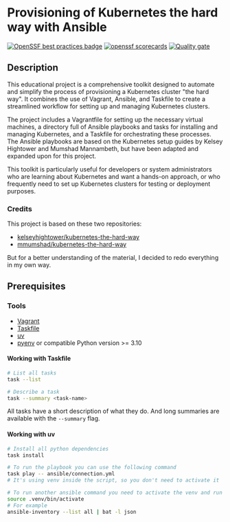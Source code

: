 # Provisioning of Kubernetes the hard way with Ansible

[![OpenSSF best practices badge](https://www.bestpractices.dev/projects/8789/badge)](https://www.bestpractices.dev/en/projects/8789)
[![openssf scorecards](https://api.securityscorecards.dev/projects/github.com/GeekOpsUA/k8s-hard-way-ansible/badge)](https://api.securityscorecards.dev/projects/github.com/GeekOpsUA/k8s-hard-way-ansible)
[![Quality gate](https://sonarcloud.io/api/project_badges/quality_gate?project=GeekOpsUA_k8s-hard-way-ansible)](https://sonarcloud.io/summary/new_code?id=GeekOpsUA_k8s-hard-way-ansible)

## Description

This educational project is a comprehensive toolkit designed to automate and simplify the process of
provisioning a Kubernetes cluster "the hard way".
It combines the use of Vagrant, Ansible, and Taskfile to create a streamlined workflow for
setting up and managing Kubernetes clusters.

The project includes a Vagrantfile for setting up the necessary virtual machines,
a directory full of Ansible playbooks and tasks for installing and managing Kubernetes,
and a Taskfile for orchestrating these processes.
The Ansible playbooks are based on the Kubernetes setup guides by Kelsey Hightower and Mumshad Mannambeth,
but have been adapted and expanded upon for this project.

This toolkit is particularly useful for developers or system administrators who are
learning about Kubernetes and want a hands-on approach, or who frequently need to
set up Kubernetes clusters for testing or deployment purposes.

### Credits

This project is based on these two repositories:

- [kelseyhightower/kubernetes-the-hard-way](https://github.com/kelseyhightower/kubernetes-the-hard-way)
- [mmumshad/kubernetes-the-hard-way](https://github.com/mmumshad/kubernetes-the-hard-way)

But for a better understanding of the material, I decided to redo everything in my own way.

## Prerequisites

### Tools

- [Vagrant](https://www.vagrantup.com)
- [Taskfile](https://taskfile.dev)
- [uv](https://astral.sh/blog/uv)
- [pyenv](https://github.com/pyenv/pyenv/wiki#suggested-build-environment) or compatible Python version >= 3.10

#### Working with Taskfile

```bash
# List all tasks
task --list

# Describe a task
task --summary <task-name>
```

All tasks have a short description of what they do.
And long summaries are available with the `--summary` flag.

#### Working with uv

```bash
# Install all python dependencies
task install

# To run the playbook you can use the following command
task play -- ansible/connection.yml
# It's using venv inside the script, so you don't need to activate it

# To run another ansible command you need to activate the venv and run the command
source .venv/bin/activate
# For example
ansible-inventory --list all | bat -l json
```
